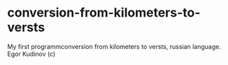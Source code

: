 # conversion-from-kilometers-to-versts
My first programmconversion from kilometers to versts, russian language.
Egor Kudinov (c)
